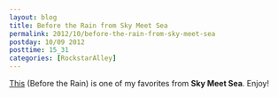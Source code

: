```yaml
---
layout: blog
title: Before the Rain from Sky Meet Sea
permalink: 2012/10/before-the-rain-from-sky-meet-sea
postday: 10/09 2012
posttime: 15_31
categories: [RockstarAlley]
---
```


<a href="http://kristeraxel.com/media/2012-kristeraxel-BeforetheRain.mp3">This</a> (Before the Rain) is one of my favorites from <strong>Sky Meet Sea</strong>. Enjoy!
